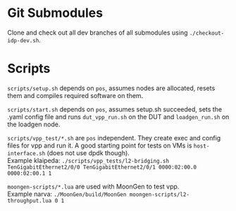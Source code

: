# Git Submodules

Clone and check out all dev branches of all submodules using `./checkout-idp-dev.sh`.


# Scripts

`scripts/setup.sh` depends on `pos`, assumes nodes are allocated, resets them
and compiles required software on them. 

`scripts/start.sh` depends on `pos`, assumes setup.sh succeeded, sets the
.yaml config file and runs `dut_vpp_run.sh` on the DUT and `loadgen_run.sh` on
the loadgen node. 

`scripts/vpp_test/*.sh` are `pos` independent. They create exec and config
files for vpp and run it. A good starting point for tests on VMs is `host-interface.sh` (does not use dpdk though).  
Example klaipeda: `./scripts/vpp_tests/l2-bridging.sh TenGigabitEthernet2/0/0 TenGigabitEthernet2/0/1 0000:02:00.0 0000:02:00.1 1`

`moongen-scripts/*.lua` are used with MoonGen to test vpp.  
Example narva: `./MoonGen/build/MoonGen moongen-scripts/l2-throughput.lua 0 1`
